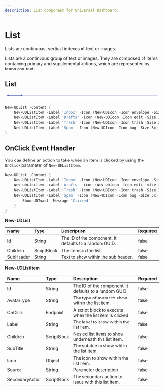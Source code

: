 ```yaml
---
description: List component for Universal Dashboard.
---
```


# List

Lists are continuous, vertical indexes of text or images.

Lists are a continuous group of text or images. They are composed of items containing primary and supplemental actions, which are represented by icons and text.

## List 

![](../../../.gitbook/assets/image%20%2851%29.png)

```PowerShell
New-UDList -Content {
    New-UDListItem -Label 'Inbox' -Icon (New-UDIcon -Icon envelope -Size 3x) -SubTitle 'New Stuff'
    New-UDListItem -Label 'Drafts' -Icon (New-UDIcon -Icon edit -Size 3x) -SubTitle "Stuff I'm working on "
    New-UDListItem -Label 'Trash' -Icon (New-UDIcon -Icon trash -Size 3x) -SubTitle 'Stuff I deleted'
    New-UDListItem -Label 'Spam' -Icon (New-UDIcon -Icon bug -Size 3x) -SubTitle "Stuff I didn't want"
}
```

## OnClick Event Handler

You can define an action to take when an item is clicked by using the `-OnClick` parameter of `New-UDListItem`. 

```PowerShell
New-UDList -Content {
    New-UDListItem -Label 'Inbox' -Icon (New-UDIcon -Icon envelope -Size 3x) -SubTitle 'New Stuff'
    New-UDListItem -Label 'Drafts' -Icon (New-UDIcon -Icon edit -Size 3x) -SubTitle "Stuff I'm working on "
    New-UDListItem -Label 'Trash' -Icon (New-UDIcon -Icon trash -Size 3x) -SubTitle 'Stuff I deleted'
    New-UDListItem -Label 'Spam' -Icon (New-UDIcon -Icon bug -Size 3x) -SubTitle "Stuff I didn't want" -OnClick {
        Show-UDToast -Message 'Clicked'
    }
}
```

**New-UDList**

| Name | Type | Description | Required |
| :--- | :--- | :--- | :--- |
| Id | String | The ID of the component. It defaults to a random GUID. | false |
| Children | ScriptBlock | The items in the list. | false |
| SubHeader | String | Text to show within the sub header. | false |



**New-UDListItem**

| Name | Type | Description | Required |
| :--- | :--- | :--- | :--- |
| Id | String | The ID of the component. It defaults to a random GUID. | false |
| AvatarType | String | The type of avatar to show within the list item. | false |
| OnClick | Endpoint | A script block to execute when the list item is clicked. | false |
| Label | String | The label to show within the list item. | false |
| Children | ScriptBlock | Nested list items to show underneath this list item. | false |
| SubTitle | String | The subtitle to show within the list item. | false |
| Icon | Object | The icon to show within the list item. | false |
| Source | String | Parameter description | false |
| SecondaryAction | ScriptBlock | The secondary action to issue with this list item. | false |

